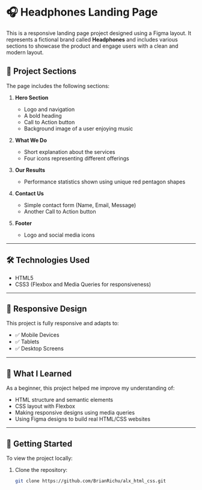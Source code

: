# 🎧 Headphones Landing Page

This is a responsive landing page project designed using a Figma layout. It represents a fictional brand called **Headphones** and includes various sections to showcase the product and engage users with a clean and modern layout.


## 📄 Project Sections

The page includes the following sections:

1. **Hero Section**
   - Logo and navigation
   - A bold heading
   - Call to Action button
   - Background image of a user enjoying music

2. **What We Do**
   - Short explanation about the services
   - Four icons representing different offerings

3. **Our Results**
   - Performance statistics shown using unique red pentagon shapes

4. **Contact Us**
   - Simple contact form (Name, Email, Message)
   - Another Call to Action button

5. **Footer**
   - Logo and social media icons

---

## 🛠️ Technologies Used

- HTML5
- CSS3 (Flexbox and Media Queries for responsiveness)

---

## 📱 Responsive Design

This project is fully responsive and adapts to:

- ✅ Mobile Devices
- ✅ Tablets
- ✅ Desktop Screens

---

## 🧠 What I Learned

As a beginner, this project helped me improve my understanding of:

- HTML structure and semantic elements
- CSS layout with Flexbox
- Making responsive designs using media queries
- Using Figma designs to build real HTML/CSS websites

---

## 🚀 Getting Started

To view the project locally:

1. Clone the repository:
   ```bash
   git clone https://github.com/BrianRichu/alx_html_css.git